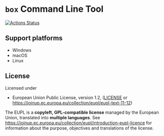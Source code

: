 # `box` Command Line Tool

[![Actions Status](https://github.com/bbqsrc/box/workflows/Continuous%20Integration/badge.svg)](https://github.com/bbqsrc/box/actions)

## Support platforms

* Windows
* macOS
* Linux

## License

Licensed under

* European Union Public License, version 1.2, ([LICENSE](LICENSE) or https://joinup.ec.europa.eu/collection/eupl/eupl-text-11-12)

The EUPL is a **copyleft, GPL-compatible license** managed by the European Union, translated into **multiple languages**. See https://joinup.ec.europa.eu/collection/eupl/introduction-eupl-licence for information about the purpose, objectives and translations of the license.